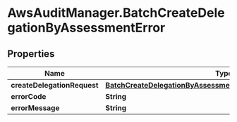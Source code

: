 # AwsAuditManager.BatchCreateDelegationByAssessmentError

## Properties

Name | Type | Description | Notes
------------ | ------------- | ------------- | -------------
**createDelegationRequest** | [**BatchCreateDelegationByAssessmentErrorCreateDelegationRequest**](BatchCreateDelegationByAssessmentErrorCreateDelegationRequest.md) |  | [optional] 
**errorCode** | **String** |  | [optional] 
**errorMessage** | **String** |  | [optional] 


